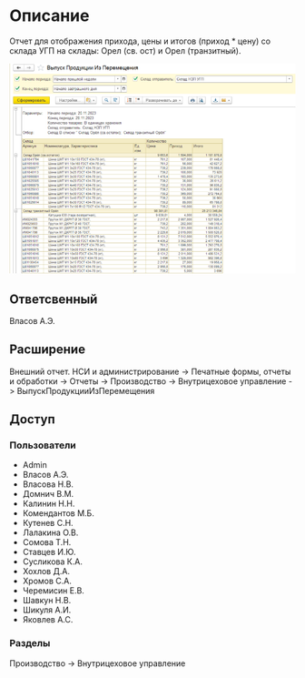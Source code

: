 # Описание

Отчет для отображения прихода, цены и итогов (приход * цену) со склада УГП на склады: Орел (св. ост) и Орел (транзитный).

![Скрин отчета](Скрины/Выпуск%20продукции%20из%20перемещения.png)

## Ответсвенный

Власов А.Э.

## Расширение

Внешний отчет. НСИ и администрирование -> Печатные формы, отчеты и обработки -> Отчеты -> Производство -> Внутрицеховое управление -> ВыпускПродукцииИзПеремещения

## Доступ

### Пользователи

- Admin
- Власов А.Э.
- Власова Н.В.
- Домнич В.М.
- Калинин Н.Н.
- Комендантов М.Б.
- Кутенев С.Н.
- Лалакина О.В.
- Сомова Т.Н.
- Ставцев И.Ю.
- Сусликова К.А.
- Хохлов Д.А.
- Хромов С.А.
- Черемисин Е.В.
- Шавкун Н.В.
- Шикуля А.И.
- Яковлев А.С.

### Разделы

Производство -> Внутрицеховое управление
